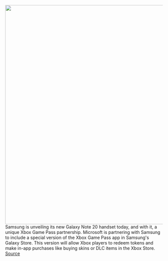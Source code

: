<img src='https://cdn.vox-cdn.com/thumbor/r36dFAaxqkDHeNuEEseFBiblutc=/0x0:1980x1320/1200x800/filters:focal(832x502:1148x818)/cdn.vox-cdn.com/uploads/chorus_image/image/67159313/samsunggamepass.0.jpg' width='700px' /><br/>
Samsung is unveiling its new Galaxy Note 20 handset today, and with it, a unique Xbox Game Pass partnership. Microsoft is partnering with Samsung to include a special version of the Xbox Game Pass app in Samsung's Galaxy Store. This version will allow Xbox players to redeem tokens and make in-app purchases like buying skins or DLC items in the Xbox Store.
<a href='https://www.theverge.com/2020/8/5/21354079/microsoft-samsung-xbox-game-pass-partnership-android-galaxy-note-20'> Source <a/>
